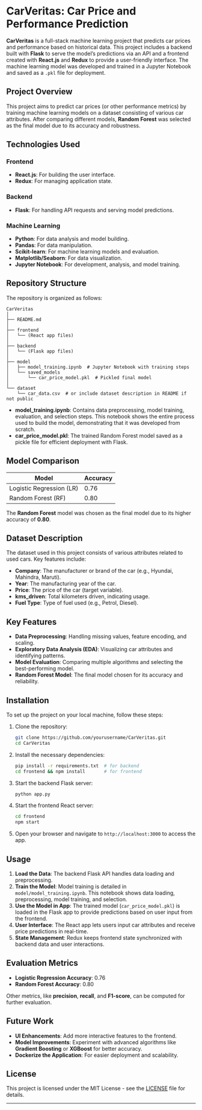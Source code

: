 # **CarVeritas: Car Price and Performance Prediction**

**CarVeritas** is a full-stack machine learning project that predicts car prices and performance based on historical data. This project includes a backend built with **Flask** to serve the model’s predictions via an API and a frontend created with **React.js** and **Redux** to provide a user-friendly interface. The machine learning model was developed and trained in a Jupyter Notebook and saved as a `.pkl` file for deployment.

## **Project Overview**

This project aims to predict car prices (or other performance metrics) by training machine learning models on a dataset consisting of various car attributes. After comparing different models, **Random Forest** was selected as the final model due to its accuracy and robustness.

## **Technologies Used**

### **Frontend**
- **React.js**: For building the user interface.
- **Redux**: For managing application state.

### **Backend**
- **Flask**: For handling API requests and serving model predictions.

### **Machine Learning**
- **Python**: For data analysis and model building.
- **Pandas**: For data manipulation.
- **Scikit-learn**: For machine learning models and evaluation.
- **Matplotlib/Seaborn**: For data visualization.
- **Jupyter Notebook**: For development, analysis, and model training.

## **Repository Structure**

The repository is organized as follows:

```plaintext
CarVeritas
│
├── README.md
│
├── frontend
│   └── (React app files)
│
├── backend
│   └── (Flask app files)
│
├── model
│   ├── model_training.ipynb  # Jupyter Notebook with training steps
│   └── saved_models
│       └── car_price_model.pkl  # Pickled final model
│
└── dataset
    └── car_data.csv  # or include dataset description in README if not public
```

- **model_training.ipynb**: Contains data preprocessing, model training, evaluation, and selection steps. This notebook shows the entire process used to build the model, demonstrating that it was developed from scratch.
- **car_price_model.pkl**: The trained Random Forest model saved as a pickle file for efficient deployment with Flask.

## **Model Comparison**

| Model                 | Accuracy  |
|-----------------------|-----------|
| Logistic Regression (LR) | 0.76      |
| Random Forest (RF)      | 0.80      |

The **Random Forest** model was chosen as the final model due to its higher accuracy of **0.80**.

## **Dataset Description**

The dataset used in this project consists of various attributes related to used cars. Key features include:

- **Company**: The manufacturer or brand of the car (e.g., Hyundai, Mahindra, Maruti).
- **Year**: The manufacturing year of the car.
- **Price**: The price of the car (target variable).
- **kms_driven**: Total kilometers driven, indicating usage.
- **Fuel Type**: Type of fuel used (e.g., Petrol, Diesel).

## **Key Features**

- **Data Preprocessing**: Handling missing values, feature encoding, and scaling.
- **Exploratory Data Analysis (EDA)**: Visualizing car attributes and identifying patterns.
- **Model Evaluation**: Comparing multiple algorithms and selecting the best-performing model.
- **Random Forest Model**: The final model chosen for its accuracy and reliability.

## **Installation**

To set up the project on your local machine, follow these steps:

1. Clone the repository:
   ```bash
   git clone https://github.com/yourusername/CarVeritas.git
   cd CarVeritas
   ```

2. Install the necessary dependencies:
   ```bash
   pip install -r requirements.txt  # for backend
   cd frontend && npm install       # for frontend
   ```

3. Start the backend Flask server:
   ```bash
   python app.py
   ```

4. Start the frontend React server:
   ```bash
   cd frontend
   npm start
   ```

5. Open your browser and navigate to `http://localhost:3000` to access the app.

## **Usage**

1. **Load the Data**: The backend Flask API handles data loading and preprocessing.
2. **Train the Model**: Model training is detailed in `model/model_training.ipynb`. This notebook shows data loading, preprocessing, model training, and selection.
3. **Use the Model in App**: The trained model (`car_price_model.pkl`) is loaded in the Flask app to provide predictions based on user input from the frontend.
4. **User Interface**: The React app lets users input car attributes and receive price predictions in real-time.
5. **State Management**: Redux keeps frontend state synchronized with backend data and user interactions.

## **Evaluation Metrics**

- **Logistic Regression Accuracy**: 0.76
- **Random Forest Accuracy**: 0.80

Other metrics, like **precision**, **recall**, and **F1-score**, can be computed for further evaluation.

## **Future Work**

- **UI Enhancements**: Add more interactive features to the frontend.
- **Model Improvements**: Experiment with advanced algorithms like **Gradient Boosting** or **XGBoost** for better accuracy.
- **Dockerize the Application**: For easier deployment and scalability.

## **License**

This project is licensed under the MIT License - see the [LICENSE](LICENSE) file for details.

---


